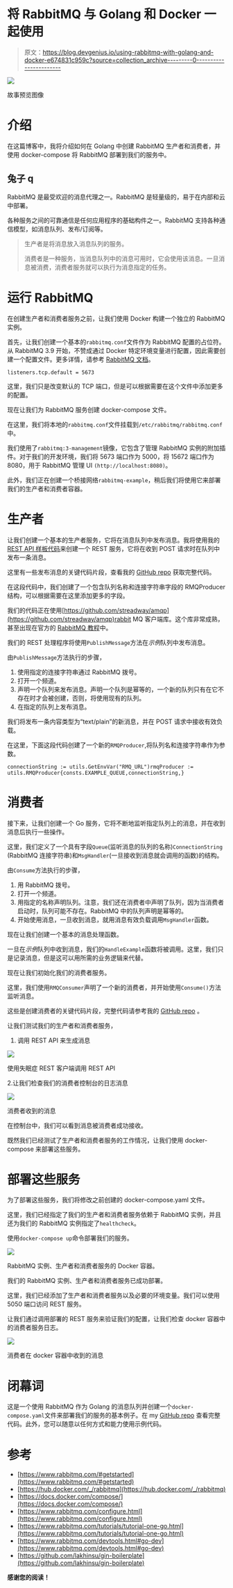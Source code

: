 # 将 RabbitMQ 与 Golang 和 Docker 一起使用

> 原文：<https://blog.devgenius.io/using-rabbitmq-with-golang-and-docker-e674831c959c?source=collection_archive---------0----------------------->

![](img/20f3b34bc8e6b3df42f41e93a0b97b24.png)

故事预览图像

# 介绍

在这篇博客中，我将介绍如何在 Golang 中创建 RabbitMQ 生产者和消费者，并使用 docker-compose 将 RabbitMQ 部署到我们的服务中。

## 兔子 q

RabbitMQ 是最受欢迎的消息代理之一。RabbitMQ 是轻量级的，易于在内部和云中部署。

各种服务之间的可靠通信是任何应用程序的基础构件之一。RabbitMQ 支持各种通信模型，如消息队列、发布/订阅等。

> 生产者是将消息放入消息队列的服务。
> 
> 消费者是一种服务，当消息队列中的消息可用时，它会使用该消息。一旦消息被消费，消费者服务就可以执行为消息指定的任务。

# 运行 RabbitMQ

在创建生产者和消费者服务之前，让我们使用 Docker 构建一个独立的 RabbitMQ 实例。

首先，让我们创建一个基本的`rabbitmq.conf`文件作为 RabbitMQ 配置的占位符。从 RabbitMQ 3.9 开始，不赞成通过 Docker 特定环境变量进行配置，因此需要创建一个配置文件。更多详情，请参考 [RabbitMQ 文档](https://www.rabbitmq.com/configure.html)。

```
listeners.tcp.default = 5673
```

这里，我们只是改变默认的 TCP 端口，但是可以根据需要在这个文件中添加更多的配置。

现在让我们为 RabbitMQ 服务创建 docker-compose 文件。

在这里，我们将本地的`rabbitmq.conf`文件挂载到`/etc/rabbitmq/rabbitmq.conf`中。

我们使用了`rabbitmq:3-management`镜像，它包含了管理 RabbitMQ 实例的附加插件。对于我们的开发环境，我们将 5673 端口作为 5000，将 15672 端口作为 8080，用于 RabbitMQ 管理 UI `(http://localhost:8080)`。

此外，我们正在创建一个桥接网络`rabbitmq-example`，稍后我们将使用它来部署我们的生产者和消费者容器。

# 生产者

让我们创建一个基本的生产者服务，它将在消息队列中发布消息。我将使用我的 [REST API 样板代码](https://github.com/lakhinsu/gin-boilerplate)来创建一个 REST 服务，它将在收到 POST 请求时在队列中发布一条消息。

这里有一些发布消息的关键代码片段，查看我的 [GitHub repo](https://github.com/lakhinsu/rabbitmq-go-example) 获取完整代码。

在这段代码中，我们创建了一个包含队列名称和连接字符串字段的 RMQProducer 结构，可以根据需要在这里添加更多的字段。

我们的代码正在使用[https://github.com/streadway/amqp](https://github.com/streadway/amqp)rabbit MQ 客户端库。这个库非常成熟，甚至出现在官方的 [RabbitMQ 教程](https://www.rabbitmq.com/tutorials/tutorial-one-go.html)中。

我们的 REST 处理程序将使用`PublishMessage`方法在*示例*队列中发布消息。

由`PublishMessage`方法执行的步骤，

1.  使用指定的连接字符串通过 RabbitMQ 拨号。
2.  打开一个频道。
3.  声明一个队列来发布消息。声明一个队列是幂等的，一个新的队列只有在它不存在时才会被创建，否则，将使用现有的队列。
4.  在指定的队列上发布消息。

我们将发布一条内容类型为“text/plain”的新消息，并在 POST 请求中接收有效负载。

在这里，下面这段代码创建了一个新的`RMQProducer`,将队列名和连接字符串作为参数。

```
connectionString := utils.GetEnvVar("RMQ_URL")rmqProducer := utils.RMQProducer{consts.EXAMPLE_QUEUE,connectionString,}
```

# 消费者

接下来，让我们创建一个 Go 服务，它将不断地监听指定队列上的消息，并在收到消息后执行一些操作。

这里，我们定义了一个具有字段`Queue`(监听消息的队列的名称)`ConnectionString` (RabbitMQ 连接字符串)和`MsgHandler`(一旦接收到消息就会调用的函数)的结构。

由`Consume`方法执行的步骤，

1.  用 RabbitMQ 拨号。
2.  打开一个频道。
3.  用指定的名称声明队列。注意，我们还在消费者中声明了队列，因为当消费者启动时，队列可能不存在。RabbitMQ 中的队列声明是幂等的。
4.  开始使用消息，一旦收到消息，就用消息有效负载调用`MsgHandler`函数。

现在让我们创建一个基本的消息处理函数。

一旦在*示例*队列中收到消息，我们的`HandleExample`函数将被调用。这里，我们只是记录消息，但是这可以用所需的业务逻辑来代替。

现在让我们初始化我们的消费者服务。

这里，我们使用`RMQConsumer`声明了一个新的消费者，并开始使用`Consume()`方法监听消息。

这些是创建消费者的关键代码片段，完整代码请参考我的 [GitHub repo](https://github.com/lakhinsu/rabbitmq-go-example) 。

让我们测试我们的生产者和消费者服务，

1.  调用 REST API 来生成消息

![](img/7b6d82416011840175d73b0ad0b62972.png)

使用失眠症 REST 客户端调用 REST API

2.让我们检查我们的消费者控制台的日志消息

![](img/8939e877058948b5c4c65a586e53c12b.png)

消费者收到的消息

在控制台中，我们可以看到消息被消费者成功接收。

既然我们已经测试了生产者和消费者服务的工作情况，让我们使用 docker-compose 来部署这些服务。

# 部署这些服务

为了部署这些服务，我们将修改之前创建的 docker-compose.yaml 文件。

这里，我们已经指定了我们的生产者和消费者服务依赖于 RabbitMQ 实例，并且还为我们的 RabbitMQ 实例指定了`healthcheck`。

使用`docker-compose up`命令部署我们的服务。

![](img/20f3b34bc8e6b3df42f41e93a0b97b24.png)

RabbitMQ 实例、生产者和消费者服务的 Docker 容器。

我们的 RabbitMQ 实例、生产者和消费者服务已成功部署。

这里，我们已经添加了生产者和消费者服务以及必要的环境变量。我们可以使用 5050 端口访问 REST 服务。

让我们通过调用部署的 REST 服务来验证我们的配置，让我们检查 docker 容器中的消费者服务日志。

![](img/c7017f61220ec66350bc9c31c132b717.png)

消费者在 docker 容器中收到的消息

# 闭幕词

这是一个使用 RabbitMQ 作为 Golang 的消息队列并创建一个`docker-compose.yaml`文件来部署我们的服务的基本例子。在 my [GitHub repo](https://github.com/lakhinsu/rabbitmq-go-example) 查看完整代码。此外，您可以随意以任何方式和能力使用示例代码。

# 参考

*   [https://www.rabbitmq.com/#getstarted](https://www.rabbitmq.com/#getstarted)
*   [https://hub.docker.com/_/rabbitmq](https://hub.docker.com/_/rabbitmq)
*   [https://docs.docker.com/compose/](https://docs.docker.com/compose/)
*   [https://www.rabbitmq.com/configure.html](https://www.rabbitmq.com/configure.html)
*   [https://www.rabbitmq.com/tutorials/tutorial-one-go.html](https://www.rabbitmq.com/tutorials/tutorial-one-go.html)
*   [https://www.rabbitmq.com/devtools.html#go-dev](https://www.rabbitmq.com/devtools.html#go-dev)
*   [https://github.com/lakhinsu/gin-boilerplate](https://github.com/lakhinsu/gin-boilerplate)

**感谢您的阅读！**